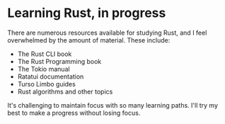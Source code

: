 # Learning Rust, in progress

There are numerous resources available for studying Rust, and I feel overwhelmed by the amount of material. These include:

- The Rust CLI book
- The Rust Programming book
- The Tokio manual
- Ratatui documentation
- Turso Limbo guides
- Rust algorithms and other topics

It's challenging to maintain focus with so many learning paths.
I'll try my best to make a progress without losing focus.
